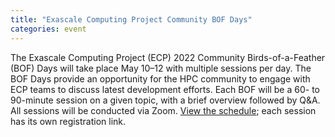 ```yaml
---
title: "Exascale Computing Project Community BOF Days"
categories: event
---
```


The Exascale Computing Project (ECP) 2022 Community Birds-of-a-Feather (BOF) Days will take place May 10–12 with multiple sessions per day. The BOF Days provide an opportunity for the HPC community to engage with ECP teams to discuss latest development efforts. Each BOF will be a 60- to 90-minute session on a given topic, with a brief overview followed by Q&A. All sessions will be conducted via Zoom. [View the schedule](https://www.exascaleproject.org/event/ecp-community-bof-days-2022/); each session has its own registration link.
